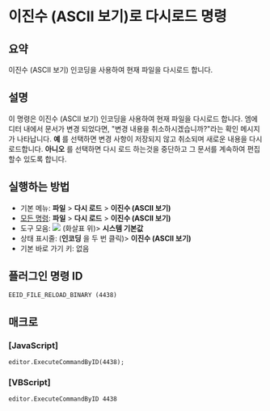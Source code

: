 # 이진수 (ASCII 보기)로 다시로드 명령

## 요약

이진수 (ASCII 보기) 인코딩을 사용하여 현재 파일을 다시로드 합니다.

## 설명

이 명령은 이진수 (ASCII 보기) 인코딩을 사용하여 현재 파일을 다시로드 합니다. 엠에디터 내에서 문서가 변경 되었다면, "변경 내용을 취소하시겠습니까?"라는 확인 메시지가 나타납니다.
**예** 를 선택하면 변경 사항이 저장되지 않고 취소되며 새로운 내용을 다시 로드합니다. **아니오** 를 선택하면 다시 로드 하는것을 중단하고 그 문서를 계속하여
편집할수 있도록 합니다.

## 실행하는 방법

- 기본 메뉴: **파일** \> **다시 로드** \> **이진수 (ASCII 보기)**
- [모든 명령](../tools/all_commands): **파일** \> **다시 로드** \> **이진수 (ASCII 보기)**
- 도구 모음: ![](../../images/reload..png) (화살표 위)\> **시스템 기본값**
- 상태 표시줄: (**인코딩** 을 두 번 클릭)\> **이진수 (ASCII 보기)**
- 기본 바로 가기 키: 없음

## 플러그인 명령 ID

```
EEID_FILE_RELOAD_BINARY (4438)
```

## 매크로

### \[JavaScript\]

```
editor.ExecuteCommandByID(4438);
```

### \[VBScript\]

```
editor.ExecuteCommandByID 4438
```
